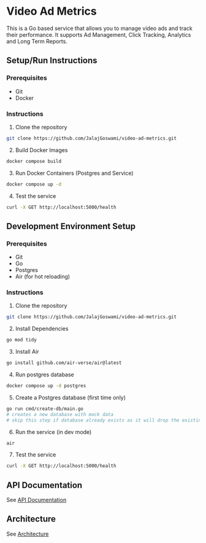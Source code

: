 # Video Ad Metrics

This is a Go based service that allows you to manage video ads and track their performance. It supports Ad Management, Click Tracking, Analytics and Long Term Reports.

## Setup/Run Instructions

### Prerequisites

- Git
- Docker

### Instructions

1. Clone the repository

```bash
git clone https://github.com/JalajGoswami/video-ad-metrics.git
```

2. Build Docker Images

```bash
docker compose build
```

3. Run Docker Containers (Postgres and Service)

```bash
docker compose up -d
```

4. Test the service

```bash
curl -X GET http://localhost:5000/health
```

## Development Environment Setup

### Prerequisites

- Git
- Go
- Postgres
- Air (for hot reloading)

### Instructions

1. Clone the repository

```bash
git clone https://github.com/JalajGoswami/video-ad-metrics.git
```

2. Install Dependencies

```bash
go mod tidy
```

3. Install Air

```bash
go install github.com/air-verse/air@latest
```

4. Run postgres database

```bash
docker compose up -d postgres
```

5. Create a Postgres database (first time only)

```bash
go run cmd/create-db/main.go
# creates a new database with mock data
# skip this step if database already exists as it will drop the existing database
```


6. Run the service (in dev mode)

```bash
air
```

7. Test the service

```bash
curl -X GET http://localhost:5000/health
```

## API Documentation

See [API Documentation](docs/api-specs.md)

## Architecture

See [Architecture](docs/architecture.md)
